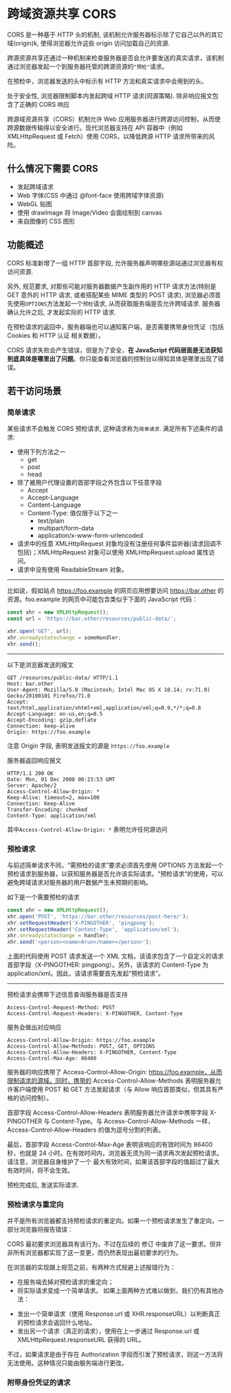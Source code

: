 # 跨域资源共享 CORS

CORS 是一种基于 HTTP 头的机制, 该机制允许服务器标示除了它自己以外的其它域(origin)k, 使得浏览器允许这些 origin 访问加载自己的资源.

跨源资源共享还通过一种机制来检查服务器是否会允许要发送的真实请求，该机制通过浏览器发起一个到服务器托管的跨源资源的`"预检"`请求。

在预检中，浏览器发送的头中标示有 HTTP 方法和真实请求中会用到的头。

处于安全性, 浏览器限制脚本内发起跨域 HTTP 请求(同源策略). 除非响应报文包含了正确的 CORS 响应

跨源域资源共享（CORS）机制允许 Web 应用服务器进行跨源访问控制，从而使跨源数据传输得以安全进行。现代浏览器支持在 API 容器中（例如 XMLHttpRequest 或 Fetch）使用 CORS，以降低跨源 HTTP 请求所带来的风险。

## 什么情况下需要 CORS

- 发起跨域请求
- Web 字体(CSS 中通过 @font-face 使用跨域字体资源)
- WebGL 贴图
- 使用 drawImage 将 Image/Video 会面绘制到 canvas
- 来自图像的 CSS 图形

## 功能概述

CORS 标准新增了一组 HTTP 首部字段, 允许服务器声明哪些源站通过浏览器有权访问资源.

另外, 规范要求, 对那些可能对服务器数据产生副作用的 HTTP 请求方法(特别是 GET 意外的 HTTP 请求, 或者搭配某些 MIME 类型的 POST 请求), 浏览器必须首先使用`OPTIONS`方法发起一个`预检`请求, 从而获取服务端是否允许跨域请求. 服务器确认允许之后, 才发起实际的 HTTP 请求.

在预检请求的返回中，服务器端也可以通知客户端，是否需要携带身份凭证（包括 Cookies 和 HTTP 认证 相关数据）。

CORS 请求失败会产生错误，但是为了安全，**在 JavaScript 代码层面是无法获知到底具体是哪里出了问题**。你只能查看浏览器的控制台以得知具体是哪里出现了错误。

## 若干访问场景

### 简单请求

某些请求不会触发 CORS 预检请求, 这种请求称为`简单请求`. 满足所有下述条件的请求:

- 使用下列方法之一
  - get
  - post
  - head
- 除了被用户代理设置的首部字段之外包含以下任意字段
  - Accept
  - Accept-Language
  - Content-Language
  - Content-Type: 值仅限于以下之一
    - text/plain
    - multipart/form-data
    - application/x-www-form-urlencoded
- 请求中的任意 XMLHttpRequest 对象均没有注册任何事件监听器(请求回调不包括)；XMLHttpRequest 对象可以使用 XMLHttpRequest.upload 属性访问。
- 请求中没有使用 ReadableStream 对象。

---

比如说，假如站点 https://foo.example 的网页应用想要访问 https://bar.other 的资源。foo.example 的网页中可能包含类似于下面的 JavaScript 代码：

```js
const xhr = new XMLHttpRequest();
const url = 'https://bar.other/resources/public-data/';

xhr.open('GET', url);
xhr.onreadystatechange = someHandler;
xhr.send();
```

---

以下是浏览器发送的报文

```
GET /resources/public-data/ HTTP/1.1
Host: bar.other
User-Agent: Mozilla/5.0 (Macintosh; Intel Mac OS X 10.14; rv:71.0) Gecko/20100101 Firefox/71.0
Accept: text/html,application/xhtml+xml,application/xml;q=0.9,*/*;q=0.8
Accept-Language: en-us,en;q=0.5
Accept-Encoding: gzip,deflate
Connection: keep-alive
Origin: https://foo.example
```

注意 Origin 字段, 表明发送报文的源是 `https://foo.example`

服务器返回响应报文

```
HTTP/1.1 200 OK
Date: Mon, 01 Dec 2008 00:23:53 GMT
Server: Apache/2
Access-Control-Allow-Origin: *
Keep-Alive: timeout=2, max=100
Connection: Keep-Alive
Transfer-Encoding: chunked
Content-Type: application/xml
```

其中`Access-Control-Allow-Origin: *` 表明允许任何源访问

### 预检请求

与前述简单请求不同，“需预检的请求”要求必须首先使用 OPTIONS 方法发起一个预检请求到服务器，以获知服务器是否允许该实际请求。"预检请求“的使用，可以避免跨域请求对服务器的用户数据产生未预期的影响。

如下是一个需要预检的请求

```js
const xhr = new XMLHttpRequest();
xhr.open('POST', 'https://bar.other/resources/post-here/');
xhr.setRequestHeader('X-PINGOTHER', 'pingpong');
xhr.setRequestHeader('Content-Type', 'application/xml');
xhr.onreadystatechange = handler;
xhr.send('<person><name>Arun</name></person>');
```

上面的代码使用 POST 请求发送一个 XML 文档，该请求包含了一个自定义的请求首部字段（X-PINGOTHER: pingpong）。另外，该请求的 Content-Type 为 application/xml。因此，该请求需要首先发起“预检请求”。

---

预检请求会携带下述信息查询服务器是否支持

```
Access-Control-Request-Method: POST
Access-Control-Request-Headers: X-PINGOTHER, Content-Type
```

服务会做出对应响应

```
Access-Control-Allow-Origin: https://foo.example
Access-Control-Allow-Methods: POST, GET, OPTIONS
Access-Control-Allow-Headers: X-PINGOTHER, Content-Type
Access-Control-Max-Age: 86400
```

服务器的响应携带了 Access-Control-Allow-Origin: https://foo.example，从而限制请求的源域。同时，携带的 Access-Control-Allow-Methods 表明服务器允许客户端使用 POST 和 GET 方法发起请求（与 Allow 响应首部类似，但其具有严格的访问控制）。

首部字段 Access-Control-Allow-Headers 表明服务器允许请求中携带字段 X-PINGOTHER 与 Content-Type。与 Access-Control-Allow-Methods 一样，Access-Control-Allow-Headers 的值为逗号分割的列表。

最后，首部字段 Access-Control-Max-Age 表明该响应的有效时间为 86400 秒，也就是 24 小时。在有效时间内，浏览器无须为同一请求再次发起预检请求。请注意，浏览器自身维护了一个 最大有效时间，如果该首部字段的值超过了最大有效时间，将不会生效。

预检完成后, 发送实际请求.

### 预检请求与重定向

并不是所有浏览器都支持预检请求的重定向。如果一个预检请求发生了重定向，一部分浏览器将报告错误：

CORS 最初要求浏览器具有该行为，不过在后续的 修订 中废弃了这一要求。但并非所有浏览器都实现了这一变更，而仍然表现出最初要求的行为。

在浏览器的实现跟上规范之前，有两种方式规避上述报错行为：

- 在服务端去掉对预检请求的重定向；
- 将实际请求变成一个简单请求。
  如果上面两种方式难以做到，我们仍有其他办法：

* 发出一个简单请求（使用 Response.url 或 XHR.responseURL）以判断真正的预检请求会返回什么地址。
* 发出另一个请求（真正的请求），使用在上一步通过 Response.url 或 XMLHttpRequest.responseURL 获得的 URL。

不过，如果请求是由于存在 Authorization 字段而引发了预检请求，则这一方法将无法使用。这种情况只能由服务端进行更改。


### 附带身份凭证的请求

